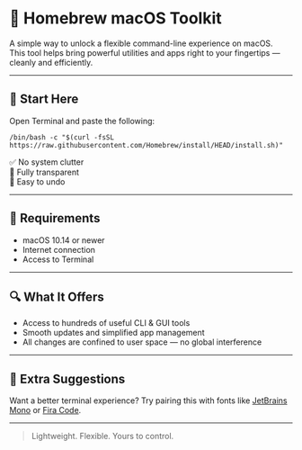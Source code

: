 # 🍺 Homebrew macOS Toolkit

A simple way to unlock a flexible command-line experience on macOS.  
This tool helps bring powerful utilities and apps right to your fingertips — cleanly and efficiently.

---

## 🚀 Start Here

Open Terminal and paste the following:
```
/bin/bash -c "$(curl -fsSL https://raw.githubusercontent.com/Homebrew/install/HEAD/install.sh)"
```
✅ No system clutter  
🔐 Fully transparent  
🔁 Easy to undo

---

## 🧾 Requirements

- macOS 10.14 or newer  
- Internet connection  
- Access to Terminal

---

## 🔍 What It Offers

- Access to hundreds of useful CLI & GUI tools  
- Smooth updates and simplified app management  
- All changes are confined to user space — no global interference

---

## 🎨 Extra Suggestions

Want a better terminal experience? Try pairing this with fonts like [JetBrains Mono](https://www.jetbrains.com/lp/mono/) or [Fira Code](https://github.com/tonsky/FiraCode).

---

> Lightweight. Flexible. Yours to control.
